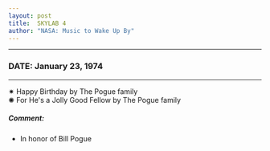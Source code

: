 ```yaml
---
layout: post
title:  SKYLAB 4
author: "NASA: Music to Wake Up By"
---
```


----
### DATE: January 23, 1974
----
✷ Happy Birthday by The Pogue family  &nbsp;<br />✺ For He's a Jolly Good Fellow by The Pogue family

##### Comment:
* In honor of Bill Pogue

